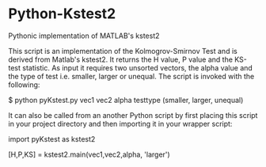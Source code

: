 Python-Kstest2
==============

Pythonic implementation of MATLAB's kstest2

This script is an implementation of the Kolmogrov-Smirnov Test and is derived from Matlab's kstest2. It returns the H value, P value and the KS-test statistic. As input it requires two unsorted vectors, the alpha value and the type of test i.e. smaller, larger or unequal. The script is invoked with the following:

$ python pyKstest.py vec1 vec2 alpha testtype (smaller, larger, unequal)

It can also be called from an another Python script by first placing this script in your project directory and then importing it in your wrapper script:

import pyKstest as kstest2

[H,P,KS] = kstest2.main(vec1,vec2,alpha, 'larger')
